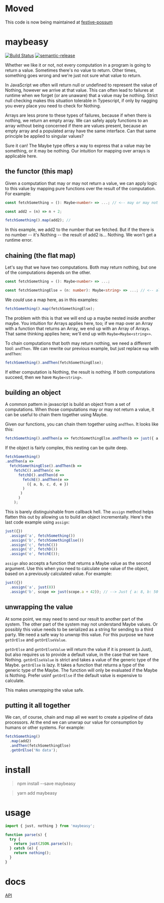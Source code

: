 # Moved
This code is now being maintained at [festive-possum](https://github.com/kofno/festive-possum/tree/main/packages/maybeasy)

# maybeasy

[![Build Status](https://travis-ci.org/kofno/maybeasy.svg?branch=master)](https://travis-ci.org/kofno/maybeasy)
[![semantic-release](https://img.shields.io/badge/%20%20%F0%9F%93%A6%F0%9F%9A%80-semantic--release-e10079.svg?style=plastic)](https://github.com/semantic-release/semantic-release)

Whether we like it or not, not every computation in a program is going to
return a value. Sometimes there's no value to return. Other times, something
goes wrong and we're just not sure what value to return.

In JavaScript we often will return null or undefined to represent the value
of Nothing, however we arrive at that value. This can often lead to failures
at runtime when we forget (or are unaware) that a value may be nothing.
Strict null checking makes this situation tolerable in Typescript, if only by
nagging you every place you need to check for Nothing.

Arrays are less prone to these types of failures, because if when there is
nothing, we return an empty array. We can safely apply functions to an array
without being concerned if there are values present, because an empty array and
a populated array have the same interface. Can that same principle be applied
to singular values?

Sure it can! The Maybe type offers a way to express that a value may be something,
or it may be nothing. Our intuition for mapping over arrays is applicable here.

## the functor (this map)

Given a computation that may or may not return a value, we can apply logic to
this value by mapping pure functions over the result of the computation. For
example:

```typescript
const fetchSomething = (): Maybe<number> => ...; // <-- may or may not return something

const add2 = (n) => n + 2;

fetchSomething().map(add2); //
```

In this example, we add2 to the number that we fetched. But if the there is no
number -- it's Nothing -- the result of add2 is... Nothing. We won't get a
runtime error.

## chaining (the flat map)

Let's say that we have two computations. Both may return nothing, but one of the
computations depends on the other.

```typescript
const fetchSomething = (): Maybe<number> => ...;

const fetchSomethingElse = (n: number): Maybe<string> => ...; // <-- also may or may not return something
```

We _could_ use a map here, as in this examples:

```typescript
fetchSomething().map(fetchSomethingElse);
```

The problem with this is that we will end up a maybe nested inside another maybe.
You intuition for Arrays applies here, too; if we map over an Array with a function
that returns an Array, we end up with an Array of Arrays. That same thinking
applies here; we'll end up with `Maybe<Maybe<string>>`.

To chain computations that both may return nothing, we need a different tool:
`andThen`. We can rewrite our previous example, but just replace `map` with
`andThen`:

```typescript
fetchSomething().andThen(fetchSomethingElse);
```

If either computation is Nothing, the result is nothing. If both computations
succeed, then we have `Maybe<string>`.

## building an object

A common pattern in javascript is build an object from a set of computations.
When those computations may or may not return a value, it can be useful to
chain them together using Maybe.

Given our functions, you can chain them together using `andThen`. It looks like
this:

```typescript
fetchSomething().andThen(a => fetchSomethingElse.andThen(b => just({ a, b })));
```

If the object is fairly complex, this nesting can be quite deep.

```typescript
fetchSomething()
.andThen(a =>
  fetchSomethingElse().andThen(b =>
    fetchC().andThen(c =>
      fetchD().andThen(d =>
        fetchE().andThen(e =>
          ({ a, b, c, d, e })
        )
       )
      )
    );
```

This is barely distinguishable from callback hell. The `assign` method helps
flatten this out by allowing us to build an object incrementally. Here's the
last code example using `assign`:

```typescript
just({})
  .assign('a', fetchSomething())
  .assign('b', fetchSomethingElse())
  .assign('c', fetchC())
  .assign('d', fetchD())
  .assign('e', fetchE());
```

`assign` also accepts a function that returns a Maybe value as the second argument.
Use this when you need to calculate one value of the object, based on a previously
calculated value. For example:

```typescript
just({})
  .assign('a', just(8))
  .assign('b', scope => just(scope.a + 42)); // --> Just { a: 8, b: 50 }
```

## unwrapping the value

At some point, we may need to send our result to another part of the system.
The other part of the system may not understand Maybe values. Or possibly this
value needs to be serialized as a string for sending to a third party. We need
a safe way to _unwrap_ this value. For this purpose we have `getOrElse` and
`getOrElseValue`.

`getOrElse` and `getOrElseValue` will return the value if it is present (a Just),
but also requires us to provide a default value, in the case that we have Nothing.
`getOrElseValue` is strict and takes a value of the generic type of the Maybe.
`getOrElse` is lazy. It takes a function that returns a type of the generic
type of the Maybe. The function will only be evaluated if the Maybe is Nothing.
Prefer usinf `getOrElse` if the default value is expensive to calculate.

This makes _unwrapping_ the value safe.

## putting it all together

We can, of course, chain and map all we want to create a pipeline of data processors.
At the end we can unwrap our value for consumption by humans or other systems.
For example:

```typescript
fetchSomething()
  .map(add2)
  .andThen(fetchSomethingElse)
  .getOrElse('No data');
```

# install

> npm install --save maybeasy

> yarn add maybeasy

# usage

```typescript
import { just, nothing } from 'maybeasy';

function parse(s) {
  try {
    return just(JSON.parse(s));
  } catch (e) {
    return nothing();
  }
}
```

# docs

[API](https://kofno.github.io/maybeasy)
